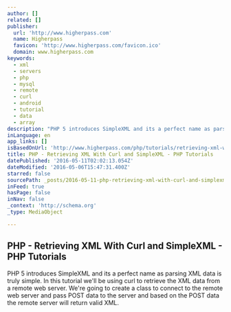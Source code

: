 ```yaml
---
author: []
related: []
publisher:
  url: 'http://www.higherpass.com'
  name: Higherpass
  favicon: 'http://www.higherpass.com/favicon.ico'
  domain: www.higherpass.com
keywords:
  - xml
  - servers
  - php
  - mysql
  - remote
  - curl
  - android
  - tutorial
  - data
  - array
description: "PHP 5 introduces SimpleXML and its a perfect name as parsing XML data is truly simple. In this tutorial we'll be using curl to retrieve the XML data from a remote web server. We're going to create a class to connect to the remote web server and pass POST data to the server and based on the POST data the remote server will return valid XML."
inLanguage: en
app_links: []
isBasedOnUrl: 'http://www.higherpass.com/php/tutorials/retrieving-xml-with-curl-and-simplexml/'
title: PHP - Retrieving XML With Curl and SimpleXML - PHP Tutorials
datePublished: '2016-05-11T02:02:13.054Z'
dateModified: '2016-05-06T15:47:31.400Z'
starred: false
sourcePath: _posts/2016-05-11-php-retrieving-xml-with-curl-and-simplexml-php-tutorials.md
inFeed: true
hasPage: false
inNav: false
_context: 'http://schema.org'
_type: MediaObject

---
```

<article style=""><h1>PHP - Retrieving XML With Curl and SimpleXML - PHP Tutorials</h1><p>PHP 5 introduces SimpleXML and its a perfect name as parsing XML data is truly simple. In this tutorial we'll be using curl to retrieve the XML data from a remote web server. We're going to create a class to connect to the remote web server and pass POST data to the server and based on the POST data the remote server will return valid XML.</p></article>